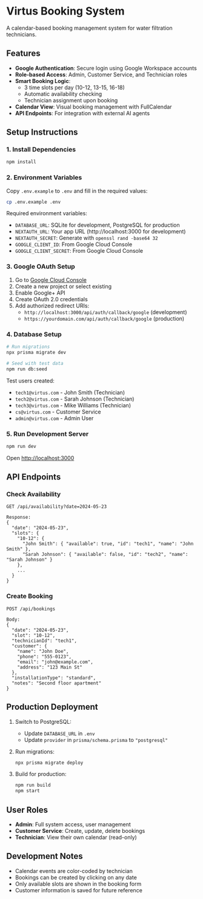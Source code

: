 # Virtus Booking System

A calendar-based booking management system for water filtration technicians.

## Features

- **Google Authentication**: Secure login using Google Workspace accounts
- **Role-based Access**: Admin, Customer Service, and Technician roles
- **Smart Booking Logic**: 
  - 3 time slots per day (10-12, 13-15, 16-18)
  - Automatic availability checking
  - Technician assignment upon booking
- **Calendar View**: Visual booking management with FullCalendar
- **API Endpoints**: For integration with external AI agents

## Setup Instructions

### 1. Install Dependencies

```bash
npm install
```

### 2. Environment Variables

Copy `.env.example` to `.env` and fill in the required values:

```bash
cp .env.example .env
```

Required environment variables:
- `DATABASE_URL`: SQLite for development, PostgreSQL for production
- `NEXTAUTH_URL`: Your app URL (http://localhost:3000 for development)
- `NEXTAUTH_SECRET`: Generate with `openssl rand -base64 32`
- `GOOGLE_CLIENT_ID`: From Google Cloud Console
- `GOOGLE_CLIENT_SECRET`: From Google Cloud Console

### 3. Google OAuth Setup

1. Go to [Google Cloud Console](https://console.cloud.google.com/)
2. Create a new project or select existing
3. Enable Google+ API
4. Create OAuth 2.0 credentials
5. Add authorized redirect URIs:
   - `http://localhost:3000/api/auth/callback/google` (development)
   - `https://yourdomain.com/api/auth/callback/google` (production)

### 4. Database Setup

```bash
# Run migrations
npx prisma migrate dev

# Seed with test data
npm run db:seed
```

Test users created:
- `tech1@virtus.com` - John Smith (Technician)
- `tech2@virtus.com` - Sarah Johnson (Technician)
- `tech3@virtus.com` - Mike Williams (Technician)
- `cs@virtus.com` - Customer Service
- `admin@virtus.com` - Admin User

### 5. Run Development Server

```bash
npm run dev
```

Open [http://localhost:3000](http://localhost:3000)

## API Endpoints

### Check Availability
```
GET /api/availability?date=2024-05-23

Response:
{
  "date": "2024-05-23",
  "slots": {
    "10-12": {
      "John Smith": { "available": true, "id": "tech1", "name": "John Smith" },
      "Sarah Johnson": { "available": false, "id": "tech2", "name": "Sarah Johnson" }
    },
    ...
  }
}
```

### Create Booking
```
POST /api/bookings

Body:
{
  "date": "2024-05-23",
  "slot": "10-12",
  "technicianId": "tech1",
  "customer": {
    "name": "John Doe",
    "phone": "555-0123",
    "email": "john@example.com",
    "address": "123 Main St"
  },
  "installationType": "standard",
  "notes": "Second floor apartment"
}
```

## Production Deployment

1. Switch to PostgreSQL:
   - Update `DATABASE_URL` in `.env`
   - Update `provider` in `prisma/schema.prisma` to `"postgresql"`
   
2. Run migrations:
   ```bash
   npx prisma migrate deploy
   ```

3. Build for production:
   ```bash
   npm run build
   npm start
   ```

## User Roles

- **Admin**: Full system access, user management
- **Customer Service**: Create, update, delete bookings
- **Technician**: View their own calendar (read-only)

## Development Notes

- Calendar events are color-coded by technician
- Bookings can be created by clicking on any date
- Only available slots are shown in the booking form
- Customer information is saved for future reference